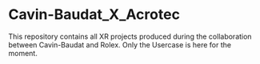 # Cavin-Baudat_X_Acrotec
This repository contains all XR projects produced during the collaboration between Cavin-Baudat and Rolex.
Only the Usercase is here for the moment.
